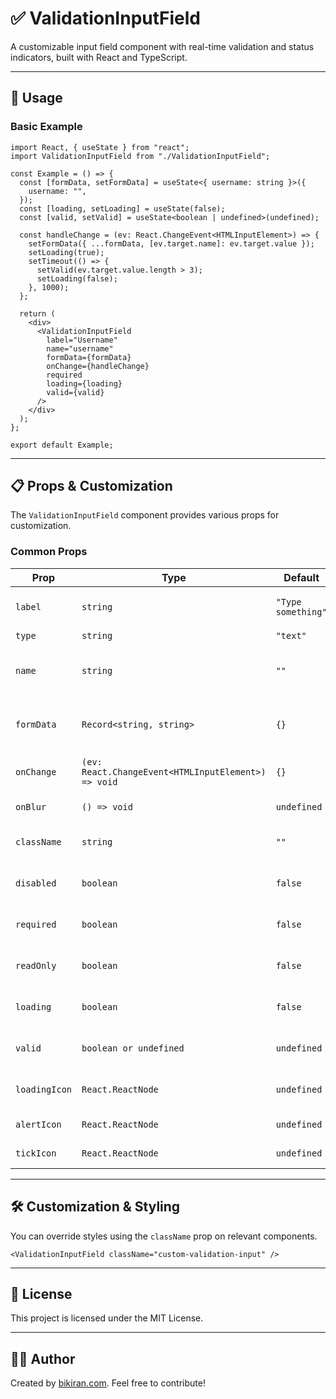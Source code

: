 # ✅ ValidationInputField

A customizable input field component with real-time validation and status indicators, built with React and TypeScript.

---

## 🚀 Usage

### **Basic Example**

```tsx
import React, { useState } from "react";
import ValidationInputField from "./ValidationInputField";

const Example = () => {
  const [formData, setFormData] = useState<{ username: string }>({
    username: "",
  });
  const [loading, setLoading] = useState(false);
  const [valid, setValid] = useState<boolean | undefined>(undefined);

  const handleChange = (ev: React.ChangeEvent<HTMLInputElement>) => {
    setFormData({ ...formData, [ev.target.name]: ev.target.value });
    setLoading(true);
    setTimeout(() => {
      setValid(ev.target.value.length > 3);
      setLoading(false);
    }, 1000);
  };

  return (
    <div>
      <ValidationInputField
        label="Username"
        name="username"
        formData={formData}
        onChange={handleChange}
        required
        loading={loading}
        valid={valid}
      />
    </div>
  );
};

export default Example;
```

---

## 📋 **Props & Customization**

The `ValidationInputField` component provides various props for customization.

### **Common Props**

| Prop          | Type                                                | Default            | Description                        | Required? |
| ------------- | --------------------------------------------------- | ------------------ | ---------------------------------- | --------- |
| `label`       | `string`                                            | `"Type something"` | Label for the input field          | ✅ Yes    |
| `type`        | `string`                                            | `"text"`           | Input type                         | ❌ No     |
| `name`        | `string`                                            | `""`               | Name attribute for the input field | ✅ Yes    |
| `formData`    | `Record<string, string>`                            | `{}`               | Object storing input values        | ✅ Yes    |
| `onChange`    | `(ev: React.ChangeEvent<HTMLInputElement>) => void` | `{}`               | Change event handler               | ✅ Yes    |
| `onBlur`      | `() => void`                                        | `undefined`        | Blur event handler                 | ❌ No     |
| `className`   | `string`                                            | `""`               | Additional CSS classes             | ❌ No     |
| `disabled`    | `boolean`                                           | `false`            | Disables the input field           | ❌ No     |
| `required`    | `boolean`                                           | `false`            | Marks the field as required        | ❌ No     |
| `readOnly`    | `boolean`                                           | `false`            | Sets the field as read-only        | ❌ No     |
| `loading`     | `boolean`                                           | `false`            | Displays loading indicator         | ❌ No     |
| `valid`       | `boolean or undefined`                              | `undefined`        | Indicates input validity           | ❌ No     |
| `loadingIcon` | `React.ReactNode`                                   | `undefined`        | Custom loading icon                | ❌ No     |
| `alertIcon`   | `React.ReactNode`                                   | `undefined`        | Custom alert icon                  | ❌ No     |
| `tickIcon`    | `React.ReactNode`                                   | `undefined`        | Custom tick icon                   | ❌ No     |

---

## 🛠 **Customization & Styling**

You can override styles using the `className` prop on relevant components.

```tsx
<ValidationInputField className="custom-validation-input" />
```

---

## 🔗 **License**

This project is licensed under the MIT License.

---

## 👨‍💻 **Author**

Created by [bikiran.com](https://bikiran.com). Feel free to contribute!
